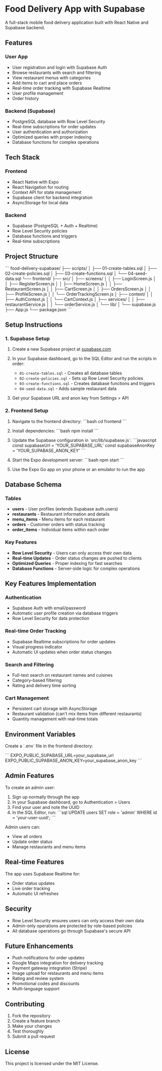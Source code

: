 # Food Delivery App with Supabase

A full-stack mobile food delivery application built with React Native and Supabase backend.

## Features

### User App
- User registration and login with Supabase Auth
- Browse restaurants with search and filtering
- View restaurant menus with categories
- Add items to cart and place orders
- Real-time order tracking with Supabase Realtime
- User profile management
- Order history

### Backend (Supabase)
- PostgreSQL database with Row Level Security
- Real-time subscriptions for order updates
- User authentication and authorization
- Optimized queries with proper indexing
- Database functions for complex operations

## Tech Stack

### Frontend
- React Native with Expo
- React Navigation for routing
- Context API for state management
- Supabase client for backend integration
- AsyncStorage for local data

### Backend
- Supabase (PostgreSQL + Auth + Realtime)
- Row Level Security policies
- Database functions and triggers
- Real-time subscriptions

## Project Structure

\`\`\`
food-delivery-supabase/
├── scripts/
│   ├── 01-create-tables.sql
│   ├── 02-create-policies.sql
│   ├── 03-create-functions.sql
│   └── 04-seed-data.sql
└── frontend/
    ├── src/
    │   ├── screens/
    │   │   ├── LoginScreen.js
    │   │   ├── RegisterScreen.js
    │   │   ├── HomeScreen.js
    │   │   ├── RestaurantScreen.js
    │   │   ├── CartScreen.js
    │   │   ├── OrdersScreen.js
    │   │   ├── ProfileScreen.js
    │   │   └── OrderTrackingScreen.js
    │   ├── context/
    │   │   ├── AuthContext.js
    │   │   └── CartContext.js
    │   ├── services/
    │   │   ├── restaurantService.js
    │   │   └── orderService.js
    │   └── lib/
    │       └── supabase.js
    ├── App.js
    └── package.json
\`\`\`

## Setup Instructions

### 1. Supabase Setup

1. Create a new Supabase project at [supabase.com](https://supabase.com)

2. In your Supabase dashboard, go to the SQL Editor and run the scripts in order:
   - `01-create-tables.sql` - Creates all database tables
   - `02-create-policies.sql` - Sets up Row Level Security policies
   - `03-create-functions.sql` - Creates database functions and triggers
   - `04-seed-data.sql` - Adds sample restaurant data

3. Get your Supabase URL and anon key from Settings > API

### 2. Frontend Setup

1. Navigate to the frontend directory:
\`\`\`bash
cd frontend
\`\`\`

2. Install dependencies:
\`\`\`bash
npm install
\`\`\`

3. Update the Supabase configuration in \`src/lib/supabase.js\`:
\`\`\`javascript
const supabaseUrl = 'YOUR_SUPABASE_URL'
const supabaseAnonKey = 'YOUR_SUPABASE_ANON_KEY'
\`\`\`

4. Start the Expo development server:
\`\`\`bash
npm start
\`\`\`

5. Use the Expo Go app on your phone or an emulator to run the app

## Database Schema

### Tables
- **users** - User profiles (extends Supabase auth.users)
- **restaurants** - Restaurant information and details
- **menu_items** - Menu items for each restaurant
- **orders** - Customer orders with status tracking
- **order_items** - Individual items within each order

### Key Features
- **Row Level Security** - Users can only access their own data
- **Real-time Updates** - Order status changes are pushed to clients
- **Optimized Queries** - Proper indexing for fast searches
- **Database Functions** - Server-side logic for complex operations

## Key Features Implementation

### Authentication
- Supabase Auth with email/password
- Automatic user profile creation via database triggers
- Row Level Security for data protection

### Real-time Order Tracking
- Supabase Realtime subscriptions for order updates
- Visual progress indicator
- Automatic UI updates when order status changes

### Search and Filtering
- Full-text search on restaurant names and cuisines
- Category-based filtering
- Rating and delivery time sorting

### Cart Management
- Persistent cart storage with AsyncStorage
- Restaurant validation (can't mix items from different restaurants)
- Quantity management with real-time totals

## Environment Variables

Create a \`.env\` file in the frontend directory:

\`\`\`
EXPO_PUBLIC_SUPABASE_URL=your_supabase_url
EXPO_PUBLIC_SUPABASE_ANON_KEY=your_supabase_anon_key
\`\`\`

## Admin Features

To create an admin user:

1. Sign up normally through the app
2. In your Supabase dashboard, go to Authentication > Users
3. Find your user and note the UUID
4. In the SQL Editor, run:
\`\`\`sql
UPDATE users SET role = 'admin' WHERE id = 'your-user-uuid';
\`\`\`

Admin users can:
- View all orders
- Update order status
- Manage restaurants and menu items

## Real-time Features

The app uses Supabase Realtime for:
- Order status updates
- Live order tracking
- Automatic UI refreshes

## Security

- Row Level Security ensures users can only access their own data
- Admin-only operations are protected by role-based policies
- All database operations go through Supabase's secure API

## Future Enhancements

- Push notifications for order updates
- Google Maps integration for delivery tracking
- Payment gateway integration (Stripe)
- Image upload for restaurants and menu items
- Rating and review system
- Promotional codes and discounts
- Multi-language support

## Contributing

1. Fork the repository
2. Create a feature branch
3. Make your changes
4. Test thoroughly
5. Submit a pull request

## License

This project is licensed under the MIT License.
